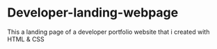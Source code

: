 # Developer-landing-webpage
This a landing page of a developer portfolio website that i created with HTML &amp; CSS 

